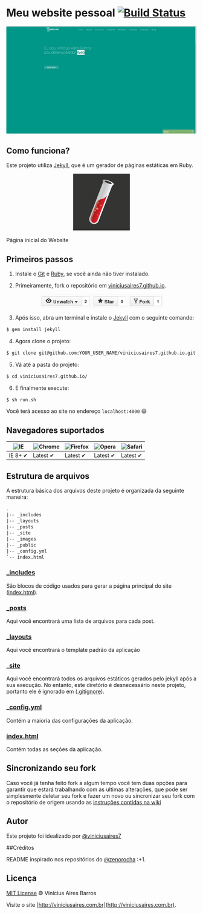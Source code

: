 # Meu website pessoal [![Build Status](https://travis-ci.org/viniciusaires7/viniciusaires7.github.io.svg?branch=master)](https://travis-ci.org/viniciusaires7/viniciusaires7.github.io)

<p align="center"><img src="assets//images/website-sreenshot.png" /></p>

## Como funciona?

Este projeto utiliza [Jekyll](http://jekyllrb.com/), que é um gerador de páginas estáticas em Ruby.

<p align="center"><img src="assets/images/icons/jekyll.png"/></p>

<caption>Página inicial do Website</caption>

## Primeiros passos

1. Instale o [Git](http://git-scm.com/downloads) e [Ruby](http://www.ruby-lang.org/pt/downloads/), se você ainda não tiver instalado.

2. Primeiramente, fork o repositório em [viniciusaires7.github.io](https://github.com/viniciusaires7/viniciusaires7.github.io).

<p align="center"><img src="assets/images/fork.png" /></p>

3. Após isso, abra um terminal e instale o [Jekyll](http://jekyllrb.com/) com o seguinte comando:

  ```sh
  $ gem install jekyll
  ```

4. Agora clone o projeto:

  ```sh
  $ git clone git@github.com:YOUR_USER_NAME/viniciusaires7.github.io.git
  ```

5. Vá até a pasta do projeto:

  ```sh
  $ cd viniciusaires7.github.io/
  ```

6. E finalmente execute:

  ```sh
  $ sh run.sh
  ```

Você terá acesso ao site no endereço `localhost:4000` :smile:

## Navegadores suportados

![IE](https://cloud.githubusercontent.com/assets/398893/3528325/20373e76-078e-11e4-8e3a-1cb86cf506f0.png) | ![Chrome](https://cloud.githubusercontent.com/assets/398893/3528328/23bc7bc4-078e-11e4-8752-ba2809bf5cce.png) | ![Firefox](https://cloud.githubusercontent.com/assets/398893/3528329/26283ab0-078e-11e4-84d4-db2cf1009953.png) | ![Opera](https://cloud.githubusercontent.com/assets/398893/3528330/27ec9fa8-078e-11e4-95cb-709fd11dac16.png) | ![Safari](https://cloud.githubusercontent.com/assets/398893/3528331/29df8618-078e-11e4-8e3e-ed8ac738693f.png)
--- | --- | --- | --- | --- |
IE 8+ ✔ | Latest ✔ | Latest ✔ | Latest ✔ | Latest ✔ |

## Estrutura de arquivos

A estrutura básica dos arquivos deste projeto é organizada da seguinte maneira:

```
.
|-- _includes
|-- _layouts
|-- _posts
|-- _site
|-- _images
|-- _public
|-- _config.yml
`-- index.html
```

### [_includes](https://github.com/maratonato/maratonato.github.io/tree/master/_includes)

São blocos de código usados para gerar a página principal do site ([index.html](https://github.com/maratonato/maratonato.github.io/blob/master/index.html)).

### [_posts](https://github.com/maratonato/maratonato.github.io/tree/master/_posts)

Aqui você encontrará uma lista de arquivos para cada post.

### [_layouts](https://github.com/maratonato/maratonato.github.io/tree/master/_layouts)

Aqui você encontrará o template padrão da aplicação

### [_site](https://github.com/maratonato/maratonato.github.io/tree/master/_site)

Aqui você encontrará todos os arquivos estáticos gerados pelo jekyll após a sua execução. No entanto, este diretório é desnecessário neste projeto, portanto ele é ignorado em ([.gitignore](https://github.com/maratonato/maratonato.github.io/blob/master/.gitignore)).

### [_config.yml](https://github.com/maratonato/maratonato.github.io/blob/master/_config.yml)

Contém a maioria das configurações da aplicação.

### [index.html](https://github.com/maratonato/maratonato.github.io/blob/master/index.html)

Contém todas as seções da aplicação.

## Sincronizando seu fork

Caso você já tenha feito fork a algum tempo você tem duas opções para garantir que estará trabalhando com as ultimas alterações, que pode ser simplesmente deletar seu fork e fazer um novo ou sincronizar seu fork com o repositório de origem usando as [instruções contidas na wiki](https://github.com/viniciusaires7/viniciusaires7.github.io/wiki/Sincronizando-seu-fork-com-o-projeto)

## Autor

Este projeto foi idealizado por [@viniciusaires7](https://www.github.com/viniciusaires7)

##Créditos

README inspirado nos repositórios do [@zenorocha](https://github.com/zenorocha) :+1.

## Licença

[MIT License](http://www.viniciusaires.com.br/mit) © Vinícius Aires Barros

Visite o site [http://viniciusaires.com.br](http://viniciusaires.com.br).
